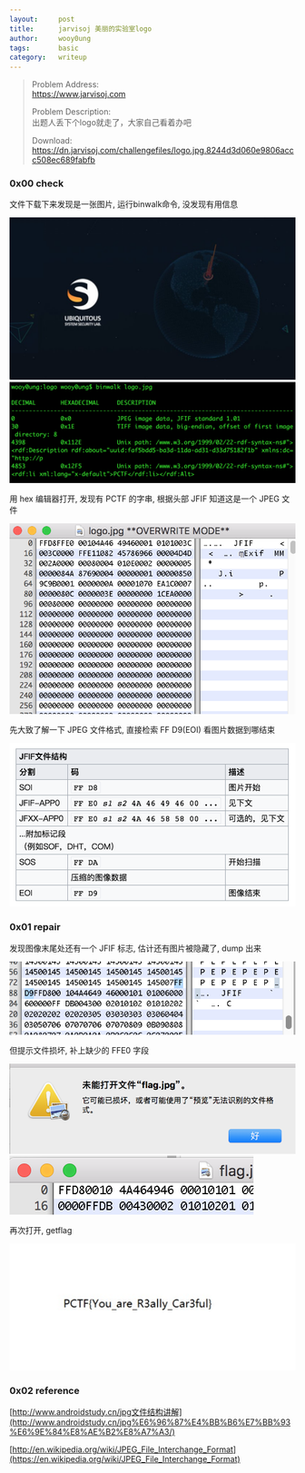 ```yaml
---
layout:     post
title:      jarvisoj 美丽的实验室logo
author:     wooy0ung
tags: 		basic
category:  	writeup
---
```



>Problem Address:  
>https://www.jarvisoj.com  
>  
>Problem Description:  
>出题人丢下个logo就走了，大家自己看着办吧  
>  
>Download:  
>https://dn.jarvisoj.com/challengefiles/logo.jpg.8244d3d060e9806accc508ec689fabfb  
<!-- more -->


### 0x00 check

文件下载下来发现是一张图片, 运行binwalk命令, 没发现有用信息

![](/assets/img/writeup/basic/2017-08-06-jarvisoj-logo/0x00.png)
![](/assets/img/writeup/basic/2017-08-06-jarvisoj-logo/0x01.png)

用 hex 编辑器打开, 发现有 PCTF 的字串, 根据头部 JFIF 知道这是一个 JPEG 文件 

![](/assets/img/writeup/basic/2017-08-06-jarvisoj-logo/0x02.png)

先大致了解一下 JPEG 文件格式, 直接检索 FF D9(EOI) 看图片数据到哪结束

![](/assets/img/writeup/basic/2017-08-06-jarvisoj-logo/0x03.png)


### 0x01 repair

发现图像末尾处还有一个 JFIF 标志, 估计还有图片被隐藏了, dump 出来

![](/assets/img/writeup/basic/2017-08-06-jarvisoj-logo/0x04.png)

但提示文件损坏, 补上缺少的 FFE0 字段

![](/assets/img/writeup/basic/2017-08-06-jarvisoj-logo/0x05.png)
![](/assets/img/writeup/basic/2017-08-06-jarvisoj-logo/0x06.png)

再次打开, getflag

![](/assets/img/writeup/basic/2017-08-06-jarvisoj-logo/0x07.png)


### 0x02 reference

[http://www.androidstudy.cn/jpg文件结构讲解](http://www.androidstudy.cn/jpg%E6%96%87%E4%BB%B6%E7%BB%93%E6%9E%84%E8%AE%B2%E8%A7%A3/)

[http://en.wikipedia.org/wiki/JPEG_File_Interchange_Format](https://en.wikipedia.org/wiki/JPEG_File_Interchange_Format)